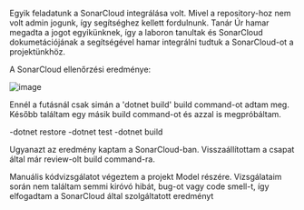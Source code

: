 Egyik feladatunk a SonarCloud integrálása volt. Mivel a repository-hoz nem volt admin jogunk, 
így segítséghez kellett fordulnunk. Tanár Úr hamar megadta a jogot egyikünknek, így a laboron
tanultak és SonarCloud dokumetációjának a segítségével hamar integrálni tudtuk a SonarCloud-ot
a projektünkhöz.

A SonarCloud ellenőrzési eredménye:

![image](https://user-images.githubusercontent.com/79051624/168875854-c4cc8985-9cfb-4963-bd5c-745d373f82f5.png)

Ennél a futásnál csak simán a 'dotnet build' build command-ot adtam meg.
Később találtam egy másik build command-ot és azzal is megpróbáltam.

  -dotnet restore
  -dotnet test
  -dotnet build
  
Ugyanazt az eredmény kaptam a SonarCloud-ban. Visszaállítottam a csapat által már review-olt
build command-ra.

Manuális kódvizsgálatot végeztem a projekt Model részére. Vizsgálataim során nem találtam semmi
kiróvó hibát, bug-ot vagy code smell-t, így elfogadtam a SonarCloud által szolgáltatott eredményt
